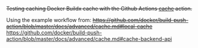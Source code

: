 ~~Testing caching Docker Buildx cache with the Github Actions [cache](https://github.com/actions/cache) action.~~

Using the example workflow from:
  ~~https://github.com/docker/build-push-action/blob/master/docs/advanced/cache.md#local-cache~~
  https://github.com/docker/build-push-action/blob/master/docs/advanced/cache.md#cache-backend-api
